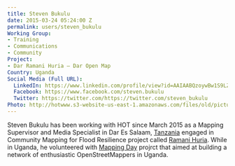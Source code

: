 ```yaml
---
title: Steven Bukulu
date: 2015-03-24 05:24:00 Z
permalink: users/steven_bukulu
Working Group:
- Training
- Communications
- Community
Project:
- Dar Ramani Huria — Dar Open Map
Country: Uganda
Social Media (Full URL):
  LinkedIn: https://www.linkedin.com/profile/view?id=AAIAABQzoywBw1S9LZAa67zFg0RCDnU9WOf2Ex0&trk=nav_responsive_tab_profile_pic
  Facebook: https://www.facebook.com/steven.bukulu
  Twitter: https://twitter.com/https://twitter.com/steven_bukulu
Photo: http://hotwww.s3-website-us-east-1.amazonaws.com/files/old/pictures/picture-255-1449138585.jpg
---
```


<p>Steven Bukulu has been working with HOT since March 2015 as a Mapping Supervisor and Media Specialist in Dar Es Salaam,&nbsp;<a href="http://hotosm.org/projects/tanzania">Tanzania</a>&nbsp;engaged in Community Mapping for Flood Resilience project called <a title="Ramani Huria" href="http://ramanihuria.org" target="_blank">Ramani Huria</a>. While in Uganda, he volunteered with&nbsp;<a href="http://www.mappingday.com/" target="_blank">Mapping Day</a>&nbsp;projrct that aimed at&nbsp;building a network of enthusiastic OpenStreetMappers in Uganda.</p>
